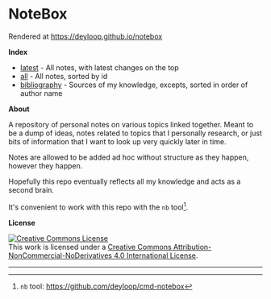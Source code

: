 # NoteBox

Rendered at <https://deyloop.github.io/notebox>

**Index**

* [latest](/dex/latest.md) - All notes, with latest changes on the top
* [all](/dex/all.md) - All notes, sorted by id
* [bibliography](bib/README.md) - Sources of my knowledge, excepts, sorted in order of author name

**About**

A repository of personal notes on various topics linked together.
Meant to be a dump of ideas, notes related to topics that I personally research,
or just bits of information that I want to look up very quickly later in time. 

Notes are allowed to be added ad hoc without structure as they happen, however 
they happen. 

Hopefully this repo eventually reflects all my knowledge and acts as a second brain.

It's convenient to work with this repo with the `nb` tool[^1].

**License**

<a rel="license" href="http://creativecommons.org/licenses/by-nc-nd/4.0/"><img alt="Creative Commons License" style="border-width:0" src="https://i.creativecommons.org/l/by-nc-nd/4.0/88x31.png" /></a><br />This work is licensed under a <a rel="license" href="http://creativecommons.org/licenses/by-nc-nd/4.0/">Creative Commons Attribution-NonCommercial-NoDerivatives 4.0 International License</a>.

---

[^1]: `nb` tool: <https://github.com/deyloop/cmd-notebox>




